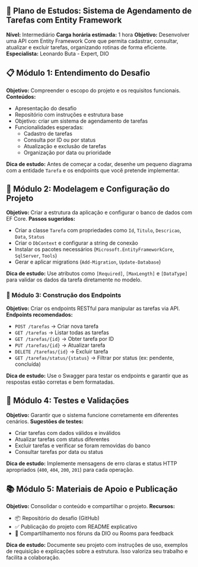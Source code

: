 ## 🧠 Plano de Estudos: Sistema de Agendamento de Tarefas com Entity Framework

**Nível:** Intermediário **Carga horária estimada:** 1 hora **Objetivo:** Desenvolver uma API com Entity Framework Core que permita cadastrar, consultar, atualizar e excluir tarefas, organizando rotinas de forma eficiente.
**Especialista:** Leonardo Buta - Expert, DIO

## 📋 Módulo 1: Entendimento do Desafio
**Objetivo:** Compreender o escopo do projeto e os requisitos funcionais.
**Conteúdos:**
- Apresentação do desafio
- Repositório com instruções e estrutura base
- Objetivo: criar um sistema de agendamento de tarefas
- Funcionalidades esperadas:
    - Cadastro de tarefas
    - Consulta por ID ou por status
    - Atualização e exclusão de tarefas
    - Organização por data ou prioridade

**Dica de estudo:** Antes de começar a codar, desenhe um pequeno diagrama com a entidade `Tarefa` e os endpoints que você pretende implementar.

## 🧱 Módulo 2: Modelagem e Configuração do Projeto
**Objetivo:** Criar a estrutura da aplicação e configurar o banco de dados com EF Core.
**Passos sugeridos:**
- Criar a classe `Tarefa` com propriedades como `Id`, `Titulo`, `Descricao`, `Data`, `Status`
- Criar o `DbContext` e configurar a string de conexão
- Instalar os pacotes necessários (`Microsoft.EntityFrameworkCore`, `SqlServer`, `Tools`)
- Gerar e aplicar migrations (`Add-Migration`, `Update-Database`)

**Dica de estudo:** Use atributos como `[Required]`, `[MaxLength]` e `[DataType]` para validar os dados da tarefa diretamente no modelo.


### 🔄 Módulo 3: Construção dos Endpoints
**Objetivo:** Criar os endpoints RESTful para manipular as tarefas via API.
**Endpoints recomendados:**
- `POST /tarefas` → Criar nova tarefa
- `GET /tarefas` → Listar todas as tarefas
- `GET /tarefas/{id}` → Obter tarefa por ID
- `PUT /tarefas/{id}` → Atualizar tarefa
- `DELETE /tarefas/{id}` → Excluir tarefa
- `GET /tarefas/status/{status}` → Filtrar por status (ex: pendente, concluída)

**Dica de estudo:** Use o Swagger para testar os endpoints e garantir que as respostas estão corretas e bem formatadas.

## 🧪 Módulo 4: Testes e Validações
**Objetivo:** Garantir que o sistema funcione corretamente em diferentes cenários.
**Sugestões de testes:**
- Criar tarefas com dados válidos e inválidos
- Atualizar tarefas com status diferentes
- Excluir tarefas e verificar se foram removidas do banco
- Consultar tarefas por data ou status

**Dica de estudo:** Implemente mensagens de erro claras e status HTTP apropriados (`400`, `404`, `200`, `201`) para cada operação.

## 📚 Módulo 5: Materiais de Apoio e Publicação
**Objetivo:** Consolidar o conteúdo e compartilhar o projeto.
**Recursos:**
- 📦 Repositório do desafio (GitHub)
- ✅ Publicação do projeto com README explicativo
- 💬 Compartilhamento nos fóruns da DIO ou Rooms para feedback

**Dica de estudo:** Documente seu projeto com instruções de uso, exemplos de requisição e explicações sobre a estrutura. Isso valoriza seu trabalho e facilita a colaboração.


